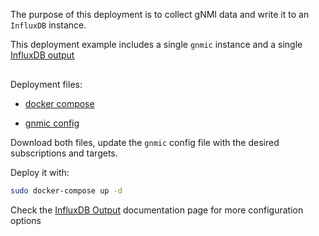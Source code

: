 The purpose of this deployment is to collect gNMI data and write it to an `InfluxDB` instance.

This deployment example includes a single `gnmic` instance and a single [InfluxDB output](../../advanced/multi_outputs/influxdb_output.md)

<div class="mxgraph" style="max-width:100%;border:1px solid transparent;margin:0 auto; display:block;" data-mxgraph="{&quot;page&quot;:12,&quot;zoom&quot;:1.4,&quot;highlight&quot;:&quot;#0000ff&quot;,&quot;nav&quot;:true,&quot;check-visible-state&quot;:true,&quot;resize&quot;:true,&quot;url&quot;:&quot;https://raw.githubusercontent.com/karimra/gnmic/diagrams/diagrams/single_instance_influxdb.drawio&quot;}"></div>

<script type="text/javascript" src="https://cdn.jsdelivr.net/gh/hellt/drawio-js@main/embed2.js?&fetch=https%3A%2F%2Fraw.githubusercontent.com%2Fkarimra%2Fgnmic%2Fdiagrams%2Fsingle_instance_influxdb.drawio" async></script>


Deployment files:

- [docker compose](https://github.com/karimra/gnmic/blob/master/examples/deployments/1.single-instance/3.influxdb-output/docker-compose.yaml)

- [gnmic config](https://github.com/karimra/gnmic/blob/master/examples/deployments/1.single-instance/3.influxdb-output/gnmic1.yaml)

Download both files, update the `gnmic` config file with the desired subscriptions and targets.

Deploy it with:

```bash
sudo docker-compose up -d
```

Check the [InfluxDB Output](../../advanced/multi_outputs/influxdb_output.md) documentation page for more configuration options